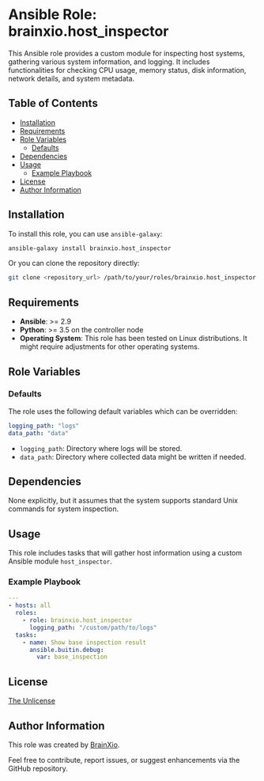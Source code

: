 # Ansible Role: brainxio.host_inspector

This Ansible role provides a custom module for inspecting host systems, gathering various system information, and logging. It includes functionalities for checking CPU usage, memory status, disk information, network details, and system metadata.

## Table of Contents

- [Installation](#installation)
- [Requirements](#requirements)
- [Role Variables](#role-variables)
    - [Defaults](#defaults)
- [Dependencies](#dependencies)
- [Usage](#usage)
    - [Example Playbook](#example-playbook)
- [License](#license)
- [Author Information](#author-information)

## Installation

To install this role, you can use `ansible-galaxy`:

```sh
ansible-galaxy install brainxio.host_inspector
```

Or you can clone the repository directly:

```sh
git clone <repository_url> /path/to/your/roles/brainxio.host_inspector
```

## Requirements

- **Ansible**: >= 2.9
- **Python**: >= 3.5 on the controller node
- **Operating System**: This role has been tested on Linux distributions. It might require adjustments for other operating systems.

## Role Variables

### Defaults

The role uses the following default variables which can be overridden:

```yaml
logging_path: "logs"
data_path: "data"
```

- `logging_path`: Directory where logs will be stored.
- `data_path`: Directory where collected data might be written if needed.

## Dependencies

None explicitly, but it assumes that the system supports standard Unix commands for system inspection.

## Usage

This role includes tasks that will gather host information using a custom Ansible module `host_inspector`.

### Example Playbook

```yaml
---
- hosts: all
  roles:
    - role: brainxio.host_inspector
      logging_path: "/custom/path/to/logs"
  tasks:
    - name: Show base inspection result
      ansible.buitin.debug:
        var: base_inspection
```

## License

[The Unlicense](UNLICENSE)

## Author Information

This role was created by [BrainXio](https://github.com/BrainXio).

Feel free to contribute, report issues, or suggest enhancements via the GitHub repository.
